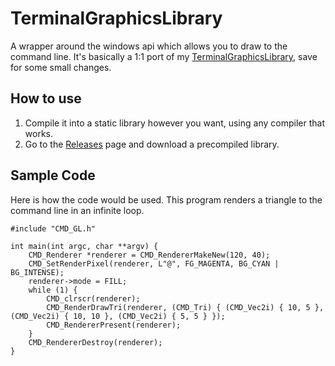 # TerminalGraphicsLibrary

A wrapper around the windows api which allows you to draw to the command line. It's basically a 1:1 port of my [TerminalGraphicsLibrary](https://github.com/gaetano-foster/TerminalGraphicsLibrary), save for some small changes.

## How to use

1. Compile it into a static library however you want, using any compiler that works.
2. Go to the [Releases](https://github.com/gaetano-foster/CMDGraphicsLibrary/releases) page and download a precompiled library.

## Sample Code
Here is how the code would be used. This program renders a triangle to the command line in an infinite loop.

```
#include "CMD_GL.h"

int main(int argc, char **argv) {
	CMD_Renderer *renderer = CMD_RendererMakeNew(120, 40);
	CMD_SetRenderPixel(renderer, L"@", FG_MAGENTA, BG_CYAN | BG_INTENSE);
	renderer->mode = FILL;
	while (1) {
		CMD_clrscr(renderer);
		CMD_RenderDrawTri(renderer, (CMD_Tri) { (CMD_Vec2i) { 10, 5 }, (CMD_Vec2i) { 10, 10 }, (CMD_Vec2i) { 5, 5 } });
		CMD_RendererPresent(renderer);
	}
	CMD_RendererDestroy(renderer);
}
```
